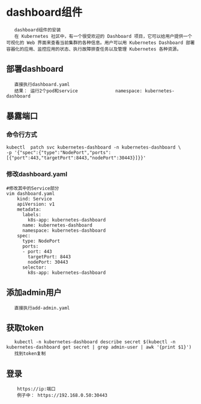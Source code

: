 # dashboard组件  
       dashboard组件的安装  
       在 Kubernetes 社区中，有一个很受欢迎的 Dashboard 项目，它可以给用户提供一个可视化的 Web 界面来查看当前集群的各种信息。用户可以用 Kubernetes Dashboard 部署容器化的应用、监控应用的状态、执行故障排查任务以及管理 Kubernetes 各种资源。
## 部署dashboard
       直接执行dashboard.yaml  
       结果： 运行2个pod和service              namespace: kubernetes-dashboard
## 暴露端口
 ### 命令行方式
    kubectl  patch svc kubernetes-dashboard -n kubernetes-dashboard \
    -p '{"spec":{"type":"NodePort","ports":[{"port":443,"targetPort":8443,"nodePort":30443}]}}'
 ### 修改dashboard.yaml
    #修改其中的Service部分  
    vim dashboard.yaml  
        kind: Service  
        apiVersion: v1  
        metadata:  
          labels:  
            k8s-app: kubernetes-dashboard  
          name: kubernetes-dashboard  
          namespace: kubernetes-dashboard  
        spec:  
          type: NodePort  
          ports:  
          - port: 443  
            targetPort: 8443  
            nodePort: 30443  
          selector:  
            k8s-app: kubernetes-dashboard  
## 添加admin用户
       直接执行add-admin.yaml  
## 获取token
       kubectl -n kubernetes-dashboard describe secret $(kubectl -n kubernetes-dashboard get secret | grep admin-user | awk '{print $1}')  
       找到token复制
## 登录
        https://ip:端口  
        例子中： https://192.168.0.50:30443
